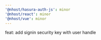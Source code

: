 ```yaml
---
'@nhost/hasura-auth-js': minor
'@nhost/react': minor
'@nhost/vue': minor
---
```


feat: add signin security key with user handle
